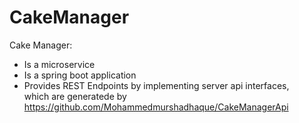 # CakeManager
Cake Manager:
- Is a microservice
- Is a spring boot application
- Provides REST Endpoints by implementing server api interfaces,        
  which are generatede by https://github.com/Mohammedmurshadhaque/CakeManagerApi
